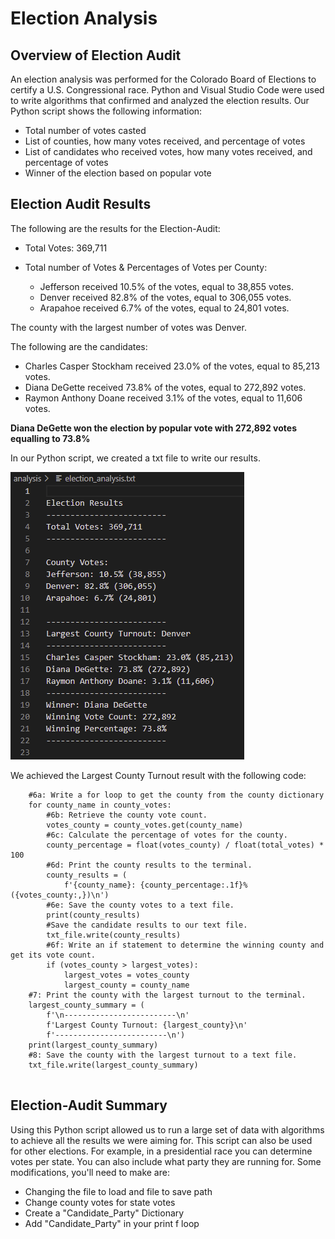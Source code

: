# Election Analysis 
## Overview of Election Audit
An election analysis was performed for the Colorado Board of Elections to certify a U.S. Congressional race. Python and Visual Studio Code were used to write algorithms that confirmed and analyzed the election results. Our Python script shows the following information:
- Total number of votes casted
- List of counties, how many votes received, and percentage of votes
- List of candidates who received votes, how many votes received, and percentage of votes
- Winner of the election based on popular vote
## Election Audit Results
The following are the results for the Election-Audit:
- Total Votes: 369,711
- Total number of Votes & Percentages of Votes per County:

  - Jefferson received 10.5% of the votes, equal to 38,855 votes.
  - Denver received 82.8% of the votes, equal to 306,055 votes.
  - Arapahoe received 6.7% of the votes, equal to 24,801 votes.

The county with the largest number of votes was Denver.

The following are the candidates:

  - Charles Casper Stockham received 23.0% of the votes, equal to 85,213 votes.
  - Diana DeGette received 73.8% of the votes, equal to 272,892 votes.
  - Raymon Anthony Doane received 3.1% of the votes, equal to 11,606 votes.

**Diana DeGette won the election by popular vote with 272,892 votes equalling to 73.8%**

In our Python script, we created a txt file to write our results. 

![election_analysistxfile](election_analysistxfile.png)

We achieved the Largest County Turnout result with the following code:

``` 
    #6a: Write a for loop to get the county from the county dictionary
    for county_name in county_votes:
        #6b: Retrieve the county vote count.
        votes_county = county_votes.get(county_name)
        #6c: Calculate the percentage of votes for the county.
        county_percentage = float(votes_county) / float(total_votes) * 100
        #6d: Print the county results to the terminal.
        county_results = (
            f'{county_name}: {county_percentage:.1f}% ({votes_county:,})\n')
        #6e: Save the county votes to a text file.
        print(county_results)
        #Save the candidate results to our text file.
        txt_file.write(county_results)
        #6f: Write an if statement to determine the winning county and get its vote count.
        if (votes_county > largest_votes): 
            largest_votes = votes_county
            largest_county = county_name
    #7: Print the county with the largest turnout to the terminal.
    largest_county_summary = (
        f'\n-------------------------\n'
        f'Largest County Turnout: {largest_county}\n'
        f'-------------------------\n')
    print(largest_county_summary)
    #8: Save the county with the largest turnout to a text file.
    txt_file.write(largest_county_summary)
    
```

## Election-Audit Summary
Using this Python script allowed us to run a large set of data with algorithms to achieve all the results we were aiming for. This script can also be used for other elections. For example, in a presidential race you can determine votes per state. You can also include what party they are running for. Some modifications, you'll need to make are:
- Changing the file to load and file to save path
- Change county votes for state votes
- Create a "Candidate_Party" Dictionary
- Add "Candidate_Party" in your print f loop
